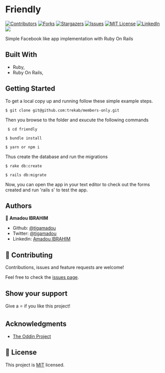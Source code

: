 # Friendly
[![Contributors][contributors-shield]][contributors-url]
[![Forks][forks-shield]][forks-url]
[![Stargazers][stars-shield]][stars-url]
[![Issues][issues-shield]][issues-url]
[![MIT License][license-shield]][license-url]
[![LinkedIn][linkedin-shield]][linkedin-url]
![](https://github.com/tigamadou/friendly/workflows/Linters/badge.svg)

Simple Facebook like app implementation with Ruby On Rails

## Built With

- Ruby,
- Ruby On Rails,

## Getting Started

To get a local copy up and running follow these simple example steps.
```
$ git clone git@github.com:trekab/members-only.git
```

Then you browse to the folder and exucute the following commands

```
 $ cd friendly
```


```
$ bundle install
```

```
$ yarn or npm i
```



Thus create the database and run the migrations

```
$ rake db:create
```
```
$ rails db:migrate
```


Now, you can open the app in your text editor to check out the forms created and run 'rails s' to test the app.


## Authors


👤 **Amadou IBRAHIM**

- Github: [@tigamadou](https://github.com/tigamadou)
- Twitter: [@tigamadou](https://twitter.com/tigamadou)
- Linkedin: [Amadou IBRAHIM](https://www.linkedin.com/in/amadou-ibrahim-75769167/)

## 🤝 Contributing

Contributions, issues and feature requests are welcome!

Feel free to check the [issues page](issues/).

## Show your support

Give a ⭐️ if you like this project!

## Acknowledgments

- [The Oddin Project](https://www.theodinproject.com/courses/ruby-on-rails/lessons/authentication)

## 📝 License

This project is [MIT](lic.url) licensed.

<!-- MARKDOWN LINKS & IMAGES -->
<!-- https://www.markdownguide.org/basic-syntax/#reference-style-links -->
[contributors-shield]: https://img.shields.io/github/contributors/tigamadou/friendly.svg?style=flat-square
[contributors-url]: https://github.com/tigamadou/friendly/graphs/contributors
[forks-shield]: https://img.shields.io/github/forks/tigamadou/friendly.svg?style=flat-square
[forks-url]: https://github.com/tigamadou/friendly/network/members
[stars-shield]: https://img.shields.io/github/stars/tigamadou/friendly.svg?style=flat-square
[stars-url]: https://github.com/tigamadou/friendly/stargazers
[issues-shield]: https://img.shields.io/github/issues/tigamadou/friendly.svg?style=flat-square
[issues-url]: https://github.com/tigamadou/friendly/issues
[license-shield]: https://img.shields.io/github/license/tigamadou/friendly.svg?style=flat-square
[license-url]: https://github.com/tigamadou/friendly/blob/master/LICENSE.txt
[linkedin-shield]: https://img.shields.io/badge/-LinkedIn-black.svg?style=flat-square&logo=linkedin&colorB=555
[linkedin-url]: https://linkedin.com/in/amadou-ibrahim
[product-screenshot]: images/screenshot.png

